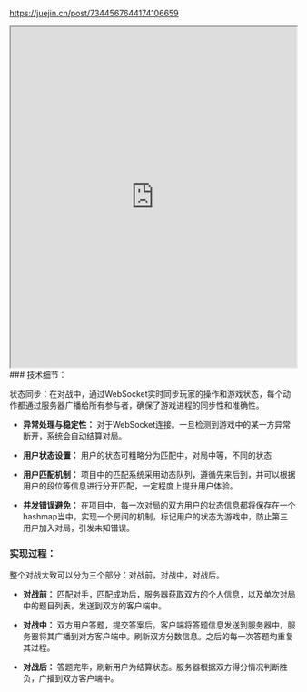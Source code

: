 https://juejin.cn/post/7344567644174106659
<iframe src="https://juejin.cn/post/7344567644174106659" style="width:100%;height:600px"></iframe>
### 技术细节：

状态同步：在对战中，通过WebSocket实时同步玩家的操作和游戏状态，每个动作都通过服务器广播给所有参与者，确保了游戏进程的同步性和准确性。

- **异常处理与稳定性：** 对于WebSocket连接。一旦检测到游戏中的某一方异常断开，系统会自动结算对局。
    
- **用户状态设置：** 用户的状态可粗略分为匹配中，对局中等，不同的状态
    
- **用户匹配机制：** 项目中的匹配系统采用动态队列，遵循先来后到，并可以根据用户的段位等信息进行分开匹配，一定程度上提升用户体验。
    
- **并发错误避免：** 在项目中，每一次对局的双方用户的状态信息都将保存在一个hashmap当中，实现一个房间的机制，标记用户的状态为游戏中，防止第三用户加入对局，引发未知错误。

### 实现过程：

整个对战大致可以分为三个部分：对战前，对战中，对战后。

- **对战前：** 匹配对手，匹配成功后，服务器获取双方的个人信息，以及单次对局中的题目列表，发送到双方的客户端中。
    
- **对战中：** 双方用户答题，提交答案后。客户端将答题信息发送到服务器中，服务器将其广播到对方客户端中。刷新双方分数信息。之后的每一次答题均重复其过程。
    
- **对战后：** 答题完毕，刷新用户为结算状态。服务器根据双方得分情况判断胜负，广播到双方客户端中。